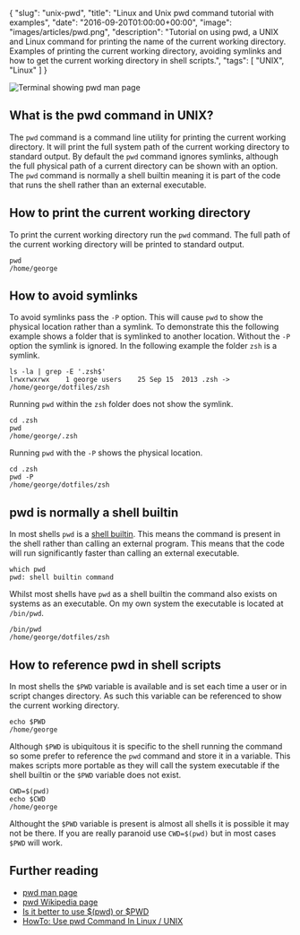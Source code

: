 {
  "slug": "unix-pwd",
  "title": "Linux and Unix pwd command tutorial with examples",
  "date": "2016-09-20T01:00:00+00:00",
  "image": "images/articles/pwd.png",
  "description": "Tutorial on using pwd, a UNIX and Linux command for printing the name of the current working directory. Examples of printing the current working directory, avoiding symlinks and how to get the current working directory in shell scripts.",
  "tags": [
    "UNIX",
    "Linux"
  ]
}

![Terminal showing pwd man page][2]

## What is the pwd command in UNIX?

The `pwd` command is a command line utility for printing the current working directory. It will print the full system path of the current working directory to standard output. By default the `pwd` command ignores symlinks, although the full physical path of a current directory can be shown with an option. The `pwd` command is normally a shell builtin meaning it is part of the code that runs the shell rather than an external executable. 

## How to print the current working directory

To print the current working directory run the `pwd` command. The full path of the current working directory will be printed to standard output. 

    pwd
    /home/george

## How to avoid symlinks

To avoid symlinks pass the `-P` option. This will cause `pwd` to show the physical location rather than a symlink. To demonstrate this the following example shows a folder that is symlinked to another location. Without the `-P` option the symlink is ignored. In the following example the folder `zsh` is a symlink.


    ls -la | grep -E '.zsh$'    
    lrwxrwxrwx    1 george users    25 Sep 15  2013 .zsh -> /home/george/dotfiles/zsh

Running `pwd` within the `zsh` folder does not show the symlink.

    cd .zsh
    pwd
    /home/george/.zsh

Running `pwd` with the `-P` shows the physical location.

    cd .zsh
    pwd -P  
    /home/george/dotfiles/zsh

## pwd is normally a shell builtin

In most shells `pwd` is a [shell builtin][4]. This means the command is present in the shell rather than calling an external program. This means that the code will run significantly faster than calling an external executable. 

    which pwd
    pwd: shell builtin command

Whilst most shells have `pwd` as a shell builtin the command also exists on systems as an executable. On my own system the executable is located at `/bin/pwd`.

    /bin/pwd
    /home/george/dotfiles/zsh

## How to reference pwd in shell scripts

In most shells the `$PWD` variable is available and is set each time a user or in script changes directory. As such this variable can be referenced to show the current working directory.

    echo $PWD
    /home/george

Although `$PWD` is ubiquitous it is specific to the shell running the command so some prefer to reference the `pwd` command and store it in a variable. This makes scripts more portable as they will call the system executable if the shell builtin or the `$PWD` variable does not exist.

    CWD=$(pwd)
    echo $CWD
    /home/george

Althought the `$PWD` variable is present is almost all shells it is possible it may not be there. If you are really paranoid use `CWD=$(pwd)` but in most cases `$PWD` will work. 

## Further reading 
* [pwd man page][1]
* [pwd Wikipedia page][3]
* [Is it better to use $(pwd) or $PWD][5]
* [HowTo: Use pwd Command In Linux / UNIX][6]

[1]: http://linux.die.net/man/1/pwd
[2]: /images/articles/pwd.png "Linux and Unix pwd command"
[3]: https://en.wikipedia.org/wiki/Pwd
[4]: https://en.wikipedia.org/wiki/Shell_builtin
[5]: http://unix.stackexchange.com/questions/173916/is-it-better-to-use-pwd-or-pwd
[6]: http://www.cyberciti.biz/faq/pwd-linux-unix-command-examples/
